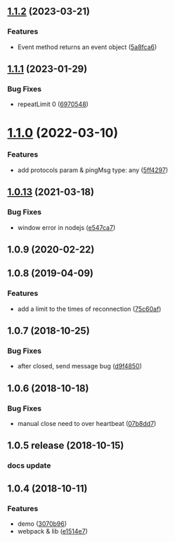 <a name="1.1.2"></a>
## [1.1.2](https://github.com/zimv/websocket-heartbeat-js/compare/v1.1.1...v1.1.2) (2023-03-21)


### Features

* Event method returns an event object ([5a8fca6](https://github.com/zimv/websocket-heartbeat-js/commit/5a8fca6))



<a name="1.1.1"></a>
## [1.1.1](https://github.com/zimv/websocket-heartbeat-js/compare/v1.1.0...v1.1.1) (2023-01-29)


### Bug Fixes

* repeatLimit 0 ([6970548](https://github.com/zimv/websocket-heartbeat-js/commit/6970548))



<a name="1.1.0"></a>
# [1.1.0](https://github.com/zimv/websocket-heartbeat-js/compare/v1.0.13...v1.1.0) (2022-03-10)


### Features

* add protocols param & pingMsg type: any ([5ff4297](https://github.com/zimv/websocket-heartbeat-js/commit/5ff4297))



<a name="1.0.13"></a>
## [1.0.13](https://github.com/zimv/websocket-heartbeat-js/compare/v1.0.12...v1.0.13) (2021-03-18)


### Bug Fixes

* window error in nodejs ([e547ca7](https://github.com/zimv/websocket-heartbeat-js/commit/e547ca7))



<a name="1.0.9"></a>
## 1.0.9 (2020-02-22)



<a name="1.0.8"></a>
## 1.0.8 (2019-04-09)

### Features

* add a limit to the times of reconnection ([75c60af](https://github.com/zimv/websocket-heartbeat-js/commit/75c60af))



<a name="1.0.7"></a>
## 1.0.7 (2018-10-25)


### Bug Fixes

*  after closed, send message bug ([d9f4850](https://github.com/zimv/websocket-heartbeat-js/commit/d9f4850))


<a name="1.0.6"></a>
## 1.0.6 (2018-10-18)


### Bug Fixes

* manual close need to over heartbeat ([07b8dd7](https://github.com/zimv/websocket-heartbeat-js/commit/07b8dd7))


<a name="1.0.5"></a>
## 1.0.5 release (2018-10-15)


### docs update


<a name="1.0.4"></a>
## 1.0.4 (2018-10-11)


### Features

* demo ([3070b96](https://github.com/zimv/websocket-heartbeat-js/commit/3070b96))
* webpack & lib ([e1514e7](https://github.com/zimv/websocket-heartbeat-js/commit/e1514e7))



